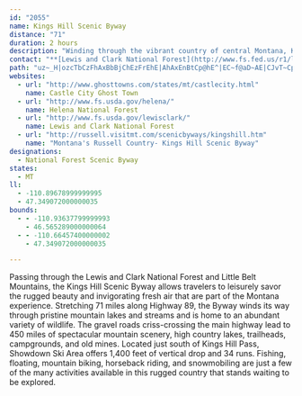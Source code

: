 ```yaml
---
id: "2055"
name: Kings Hill Scenic Byway
distance: "71"
duration: 2 hours
description: "Winding through the vibrant country of central Montana, Kings Hill Scenic Byway offers many activities including fishing, hiking, boating, and skiing."
contact: "**[Lewis and Clark National Forest](http://www.fs.fed.us/r1/lewisclark/)**  \r\nWhite Sulphur Springs Ranger District <br />\r\n406-547-3361  \r\nBelt Creek Ranger District  <br />\r\n406-236-5511  \r\n"
path: "uz~_H|ozcTbCzFhAxBbBjChEzFrEhE|AhAxEnBtCp@hE^|EC~f@aD~AE|CJvT~CpXlEbFp@hHh@rLPpIG`tAyIfMaBxKkBjm@mLnBMrFDjAJjEt@jEpBt^pRxC|@bi@vKlEhAj`@jMrM~EfF~Bzu@z`@bEjCjWtQbFzE~BpCpBrCnKjSnDjF|DnErGlEbB`AfGpBjdAbX`I~A`JlAlz@hKrBJrCMnBc@`Bo@hCeB`GuHtBkB|@k@tAo@jJ_D~BsA|AeBdAmBvC{Gh@_An@w@h@g@|A}@nBc@r@Ex@ChBVhCfAx@l@nQrQr@`@lCv@~AD~AWrBq@lBaAzAwApB{CbAeCz@iDfDqWrAiE~BiEhBqBnC_BpA[`MwAfCiA~AcBdAyAbAgBpAsEjC_TbAaLlGml@b@kCnBwIbCyGr`@c~@nBiDxAwBbCgB`EaBxG}@fDuAz@k@lB_B|@qAxAsCd@uAn@sC~EiVtAiIbE{SbLan@v@{FNeB^{IRa|@J{C|@uJh@yD~BuK`FmPbEwLjAmCpBsDpCmEfCwCrLiLlFmHrCyEhHkK`CcCpZkQrGgFjGgHzToXvCyBlD{ArCw@|BSxBBtBFrBRpE`BfJjEbB`@`CN~Wf@fEKtAYjImDbB_@|BKrHPvAQtB{@pD}BxBs@xFMjIDdE_@zAe@`J_Gz@[dBYzDLvH|BbN`FnBfAnBfBnHxKdA~@rA~@rAr@rL`EjGfB|BfA~BxAbEpDlQnQzAfBrA~BpDzHrDdBvADbB?pMe@dBc@x@a@lCqB~D}G`B}BhByBhDqC`GqDfEyB~@Qhl@s\\f@s@`J_Gjl@e]bCgBhGaGvHaK|eAocBrKiPvBaCxCgBnAi@pBa@bXqBfDa@bDs@xEyAzHyCnBsAxBsBtFmGjAw@jVuIhBmAxAgBrA}BjCcGvEsHhCgFxAuB`Aw@jAk@vA[lG_ArEkBvCyBlHaIbEuDvBcBrDaC~Ag@|AMhCFhEC`CUtAk@fBgA`AeA`AmA|HgM|CgE~@_AbDaBfDYtMn@~EJnLM~ESjX_DnO{Blf@mG|BOfQ~AzDBfH]rCUlB]vMkC|DcAtAw@|AqA`GcGvCwAj@Mr@EpILrBUrBs@hDiB|B{AfYaPxAm@rFyAtAg@pA_AdA}AhBoD|@_An@a@x@WhAEzA\\lF`D|Al@vBPh@C|Aa@tA_Ax@y@rCaEhByAh@YhDy@rB}@vDmCn@QbAGzPSbBFx@NrAf@xD~Bx@ZdAJv@KrA_@xSgMnAoArC_EvBeBv@UfGLlAYtAmAlC_D`FqDzBwBfAeBxByEr@gA~MuP~@}@bAg@rAa@~@KlC_AxBeBnB{CxByFl@eA|FmGtLiNnS}TvZme@bBwAxN{FlD_BdAs@|BgCx@yAtA{DhAsFvDaSfEiThAiC|DcH^{@fLab@bAkEf@gDjDw^l@oDTk@rCsEh@sAhCoIvE}JrEcJ^g@zBcB~B[hnAk@bF_@`HmBvl@iYtFgB|EYrDe@lCu@tCoAjCiBpBsBt\\ka@vE{GbDeGvFgLrAaEb@gCZqEXoArAeDlAsAnJaI`Bw@lCAbBX~AK~GsCvCi@nBRhBfA|TbUlBxBx@tAt@bBpAtEhAjF~SngAdB`HhBpEpC`FlBdChDtCvE~BhIzCjGdEn^vXhCtAtA\\fA@rI[~JVbB]xAy@bEoDhCc@lAJjA^dKhE`EnAt@F|Ba@rEiDx@[~@M|BLx@Rp@^h@l@`AfBhCjG^l@bC`CvBbB~WzOfFfD|BlAxGtAjExAbEhDtCrBzBlAlGtBdDj@jE\\|B?dEQbCYba@aJpGqBtRsIzm@yYfGuBrUkClCKrD^hBr@rPfLdBl@tHpAhD~A|H|FjI~G~CrDfEbGzN`VjFfI|CnDjBbBrChBlB~@`FjBnBpAfDlEpL~S`ApDf@nDH~AIfEoAzRUbHFjJb@bNRrL?jMiCh|BYxIg@nG}@|Gg@nCyAnGkJz\\eAtFsAzLgErf@OpDcAtj@cExbAKxHJvT~@vz@?rCItBu@lH{]jjBeAjHY`ESbF?xGbDr_A\\rM?`IaArjAEfHD`BL|AX`Bd@~Ar@~Ah@z@rBlBfBp@fAJnE?t{@eC`i@mA~CSpDk@hDgAvC}AlcBagApCmApAMvA@x@J~Ar@vXhQxBrApCjAbDx@vIdBp`@`HjHfBzGrBTPxA`@nd@hQvCx@hDj@zCJh]WpDXxBp@lDrBxArAbBjB`Vd`@fAzA`EjDnBfA~bAr\\|J`GvAn@bDt@hBLpi@aAdE_@zFqAdCu@`Bm@~QkIfGmBfHgBdHmAjQsDzHqB`SaEnHgClFmCfFyDzDkDpE{ExwAkaBnDgDbCeBjDmBbDmAtgCem@vFaAfIm@hECvCJjcBbLbFn@vGbBvFxCrxApdAtBrA`BvAz@Zx@JbCQ"
websites:
  - url: "http://www.ghosttowns.com/states/mt/castlecity.html"
    name: Castle City Ghost Town
  - url: "http://www.fs.usda.gov/helena/"
    name: Helena National Forest
  - url: "http://www.fs.usda.gov/lewisclark/"
    name: Lewis and Clark National Forest
  - url: "http://russell.visitmt.com/scenicbyways/kingshill.htm"
    name: "Montana's Russell Country- Kings Hill Scenic Byway"
designations:
  - National Forest Scenic Byway
states:
  - MT
ll:
  - -110.89678999999995
  - 47.349072000000035
bounds:
  - - -110.93637799999993
    - 46.565289000000064
  - - -110.66457400000002
    - 47.349072000000035

---
```


<p>Passing through the Lewis and Clark National Forest and Little
Belt Mountains, the Kings Hill Scenic Byway allows travelers to
leisurely savor the rugged beauty and invigorating fresh air that
are part of the Montana experience. Stretching 71 miles along
Highway 89, the Byway winds its way through pristine mountain lakes
and streams and is home to an abundant variety of wildlife. The
gravel roads criss-crossing the main highway lead to 450 miles of
spectacular mountain scenery, high country lakes, trailheads,
campgrounds, and old mines. Located just south of Kings Hill Pass,
Showdown Ski Area offers 1,400 feet of vertical drop and 34 runs.
Fishing, floating, mountain biking, horseback riding, and
snowmobiling are just a few of the many activities available in
this rugged country that stands waiting to be explored.</p>

